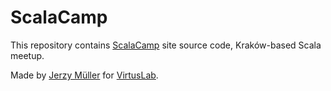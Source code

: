 ScalaCamp
=========

This repository contains [ScalaCamp](http://scalacamp.pl) site source code, Kraków-based Scala meetup.

Made by [Jerzy Müller](https://github.com/Kwestor) for [VirtusLab](http://virtuslab.com).
